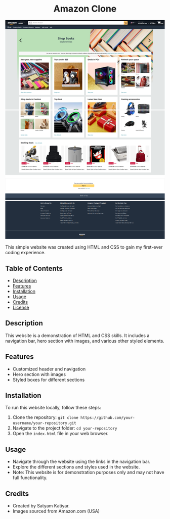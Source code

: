 <h1 align="center">Amazon Clone</h1>

<div><img src="Screenshot from 2024-03-10 20-23-10.png"></div>
<div><img src="Screenshot from 2024-03-10 20-23-33.png"></div>
<div><img src="Screenshot from 2024-03-10 20-47-52.png"></div>


This simple website was created using HTML and CSS to gain my first-ever coding experience.

## Table of Contents

- [Description](#description)
- [Features](#features)
- [Installation](#installation)
- [Usage](#usage)
- [Credits](#credits)
- [License](#license)

## Description

This website is a demonstration of HTML and CSS skills. It includes a navigation bar, hero section with images, and various other styled elements.

## Features

- Customized header and navigation
- Hero section with images
- Styled boxes for different sections

## Installation

To run this website locally, follow these steps:

1. Clone the repository: `git clone https://github.com/your-username/your-repository.git`
2. Navigate to the project folder: `cd your-repository`
3. Open the `index.html` file in your web browser.

## Usage

- Navigate through the website using the links in the navigation bar.
- Explore the different sections and styles used in the website.
- Note: This website is for demonstration purposes only and may not have full functionality.

## Credits

- Created by Satyam Katiyar.
- Images sourced from Amazon.com (USA)
